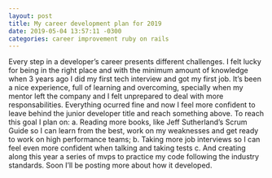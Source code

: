 ```yaml
---
layout: post
title: My career development plan for 2019
date: 2019-05-04 13:57:11 -0300
categories: career improvement ruby on rails
---
```

Every step in a developer’s career presents different challenges. I felt lucky for being in the right place and with the minimum amount of knowledge when 3 years ago I did my first tech interview and got my first job. It’s been a nice experience, full of learning and overcoming, specially when my mentor left the company and I felt unprepared to deal with more responsabilities. Everything ocurred fine and now I feel more confident to leave behind the junior developer title and reach something above. To reach this goal I plan on:
a. Reading more books, like Jeff Sutherland’s Scrum Guide so I can learn from the best, work on my weaknesses and get ready to work on high performance teams;
b. Taking more job interviews so I can feel even more confident when talking and taking tests
c. And creating along this year a series of mvps to practice my code following the industry standards. Soon I’ll be posting more about how it developed.